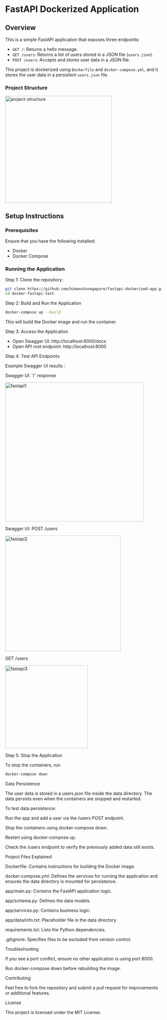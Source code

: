 # FastAPI Dockerized Application

## Overview
This is a simple FastAPI application that exposes three endpoints:
- `GET /`: Returns a hello message.
- `GET /users`: Returns a list of users stored in a JSON file (`users.json`).
- `POST /users`: Accepts and stores user data in a JSON file.

This project is dockerized using `Dockerfile` and `docker-compose.yml`, and it stores the user data in a persistent `users.json` file.

### Project Structure
<img width="343" alt="project-structure" src="https://github.com/user-attachments/assets/3349194b-3060-41d4-9aac-da4603f95326" />

## Setup Instructions

### Prerequisites
Ensure that you have the following installed:
- Docker
- Docker Compose

### Running the Application

Step 1: Clone the repository:
   ```bash
   git clone https://github.com/himanshunagapure/fastapi-dockerized-app.git
   cd docker-fastapi-test
   ```
Step 2: Build and Run the Application
   ```bash
   docker-compose up --build
   ```
This will build the Docker image and run the container.

Step 3: Access the Application

- Open Swagger UI: http://localhost:8000/docs
- Open API root endpoint: http://localhost:8000

Step 4: Test API Endpoints

Example Swagger UI results : 

Swagger UI: '/' response 

<img width="446" alt="fastapi1" src="https://github.com/user-attachments/assets/e17c816b-6e4e-4ee5-81c1-d2a53d0b3b4e" />

Swagger UI: POST /users

<img width="371" alt="fastapi2" src="https://github.com/user-attachments/assets/1ac45c1d-7c0c-4ca3-86f7-ffa584102d47" />

GET /users

<img width="266" alt="fastapi3" src="https://github.com/user-attachments/assets/750b055c-abf2-41bf-8e07-bc5f77b034da" />

Step 5: Stop the Application

To stop the containers, run
   ```bash
   docker-compose down
   ```

Data Persistence

The user data is stored in a users.json file inside the data directory. The data persists even when the containers are stopped and restarted.

To test data persistence:

Run the app and add a user via the /users POST endpoint.

Stop the containers using docker-compose down.

Restart using docker-compose up.

Check the /users endpoint to verify the previously added data still exists.

Project Files Explained

Dockerfile: Contains instructions for building the Docker image.

docker-compose.yml: Defines the services for running the application and ensures the data directory is mounted for persistence.

app/main.py: Contains the FastAPI application logic.

app/schema.py: Defines the data models.

app/services.py: Contains business logic.

app/data/info.txt: Placeholder file in the data directory.

requirements.txt: Lists the Python dependencies.

.gitignore: Specifies files to be excluded from version control.

Troubleshooting

If you see a port conflict, ensure no other application is using port 8000.

Run docker-compose down before rebuilding the image.

Contributing

Feel free to fork the repository and submit a pull request for improvements or additional features.

License

This project is licensed under the MIT License.

